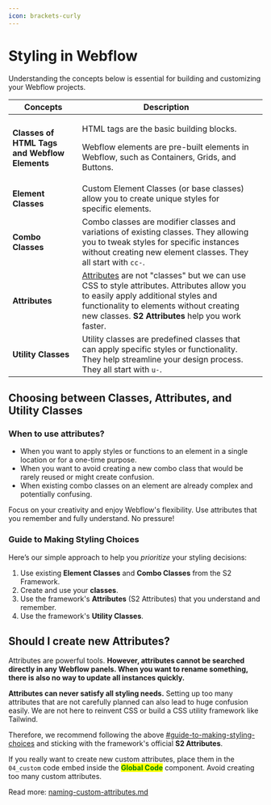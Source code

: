 ```yaml
---
icon: brackets-curly
---
```


# Styling in Webflow

Understanding the concepts below is essential for building and customizing your Webflow projects.

<table data-column-title-hidden data-view="cards"><thead><tr><th>Concepts</th><th>Description</th><th data-type="content-ref"></th></tr></thead><tbody><tr><td><strong>Classes of HTML Tags and Webflow Elements</strong></td><td><p>HTML tags are the basic building blocks.</p><p>Webflow elements are pre-built elements in Webflow, such as Containers, Grids, and Buttons.</p></td><td></td></tr><tr><td><strong>Element Classes</strong></td><td>Custom Element Classes (or base classes) allow you to create unique styles for specific elements.</td><td></td></tr><tr><td><strong>Combo Classes</strong></td><td>Combo classes are modifier classes and variations of existing classes. They allowing you to tweak styles for specific instances without creating new element classes. They all start with <code>cc-</code>.</td><td></td></tr><tr><td><strong>Attributes</strong></td><td><a href="https://university.webflow.com/lesson/custom-attributes">Attributes</a> are not "classes" but we can use CSS to style attributes. Attributes allow you to easily apply additional styles and functionality to elements without creating new classes. <strong>S2 Attributes</strong> help you work faster.</td><td></td></tr><tr><td><strong>Utility Classes</strong></td><td>Utility classes are predefined classes that can apply specific styles or functionality. They help streamline your design process. They all start with <code>u-</code>.</td><td></td></tr></tbody></table>



## Choosing between Classes, Attributes, and Utility Classes

### When to use attributes?

* When you want to apply styles or functions to an element in a single location or for a one-time purpose.
* When you want to avoid creating a new combo class that would be rarely reused or might create confusion.
* When existing combo classes on an element are already complex and potentially confusing.

Focus on your creativity and enjoy Webflow's flexibility. Use attributes that you remember and fully understand. No pressure!

### Guide to Making Styling Choices

Here’s our simple approach to help you _prioritize_ your styling decisions:

1. Use existing **Element Classes** and **Combo Classes** from the S2 Framework.
2. Create and use your **classes**.
3. Use the framework's **Attributes** (S2 Attributes) that you understand and remember.
4. Use the framework's **Utility Classes**.



## Should I create new Attributes?

Attributes are powerful tools. **However, attributes cannot be searched directly in any Webflow panels. When you want to rename something, there is also no way to update all instances quickly.**

**Attributes can never satisfy all styling needs.** Setting up too many attributes that are not carefully planned can also lead to huge confusion easily. We are not here to reinvent CSS or build a CSS utility framework like Tailwind.

Therefore, we recommend following the above [#guide-to-making-styling-choices](styling-in-webflow.md#guide-to-making-styling-choices "mention") and sticking with the framework's official **S2 Attributes**.

If you really want to create new custom attributes, place them in the `04_custom` code embed inside the <mark style="color:green;">**Global Code**</mark> component. Avoid creating too many custom attributes.

Read more: [naming-custom-attributes.md](../naming-strategies/naming-custom-attributes.md "mention")



